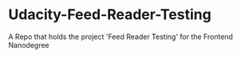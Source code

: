 # Udacity-Feed-Reader-Testing
A Repo that holds the project 'Feed Reader Testing' for the Frontend Nanodegree
